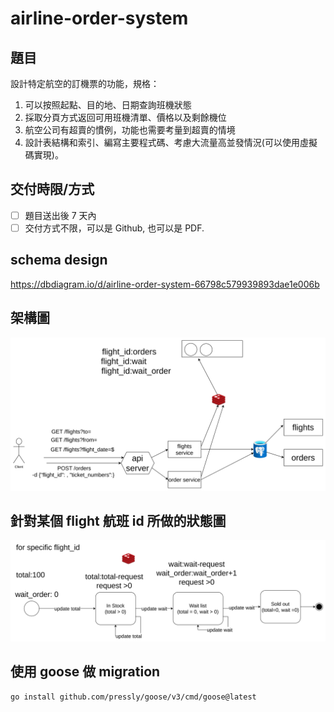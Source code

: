 # airline-order-system

## 題目

設計特定航空的訂機票的功能，規格：

1. 可以按照起點、目的地、日期查詢班機狀態
2. 採取分頁方式返回可用班機清單、價格以及剩餘機位
3. 航空公司有超賣的慣例，功能也需要考量到超賣的情境
4. 設計表結構和索引、編寫主要程式碼、考慮大流量高並發情況(可以使用虛擬碼實現)。

## 交付時限/方式

- [ ]  題目送出後 7 天內
- [ ]  交付方式不限，可以是 Github, 也可以是 PDF. 

## schema design

https://dbdiagram.io/d/airline-order-system-66798c579939893dae1e006b


## 架構圖

![architecture](architecture.png)

## 針對某個 flight 航班 id 所做的狀態圖

![ticket-state-machine](ticket-state-machine.png)

## 使用 goose 做 migration

```shell
go install github.com/pressly/goose/v3/cmd/goose@latest
```


